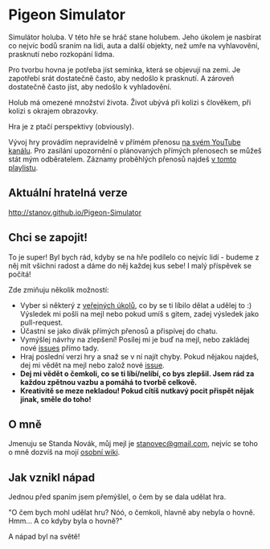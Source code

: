 # Pigeon Simulator

Simulátor holuba. V této hře se hráč stane holubem. Jeho úkolem je nasbírat co nejvíc bodů sraním na lidi, auta a další objekty, než umře na vyhlavovění, prasknutí nebo rozkopání lidma.

Pro tvorbu hovna je potřeba jíst semínka, která se objevují na zemi. Je zapotřebí srát dostatečně často, aby nedošlo k prasknutí. A zároveň dostatečně často jíst, aby nedošlo k vyhladovění.

Holub má omezené množství života. Život ubývá při kolizi s člověkem, při kolizi s okrajem obrazovky.

Hra je z ptačí perspektivy (obviously).

Vývoj hry provádím nepravidelně v přímém přenosu [na svém YouTube kanálu](https://www.youtube.com/user/xxxstanley). Pro zasílání upozornění o plánovaných přímých přenosech se můžeš stát mým odběratelem. Záznamy proběhlých přenosů najdeš [v tomto playlistu](https://www.youtube.com/playlist?list=PLE4fGQXgx2n3ECP-Hv2OTpnWRKSdHiSg9).

## Aktuální hratelná verze

http://stanov.github.io/Pigeon-Simulator

## Chci se zapojit!

To je super! Byl bych rád, kdyby se na hře podílelo co nejvíc lidí - budeme z něj mít všichni radost a dáme do něj každej kus sebe! I malý příspěvek se počítá!

Zde zmiňuju několik možností:

* Vyber si některý z [veřejných úkolů](https://github.com/StaNov/Pigeon-Simulator/issues?utf8=%E2%9C%93&q=is%3Aissue+is%3Aopen+label%3Ave%C5%99ejn%C3%A9), co by se ti líbilo dělat a udělej to :) Výsledek mi pošli na mejl nebo pokud umíš s gitem, zadej výsledek jako pull-request.
* Účastni se jako divák přímých přenosů a přispívej do chatu.
* Vymýšlej návrhy na zlepšení! Posílej mi je buď na mejl, nebo zakládej nové [issues](https://github.com/StaNov/Pigeon-Simulator/issues) přímo tady.
* Hraj poslední verzi hry a snaž se v ní najít chyby. Pokud nějakou najdeš, dej mi vědět na mejl nebo založ nové [issue](https://github.com/StaNov/Pigeon-Simulator/issues).
* **Dej mi vědět o čemkoli, co se ti líbí/nelíbí, co bys zlepšil. Jsem rád za každou zpětnou vazbu a pomáhá to tvorbě celkově.**
* **Kreativitě se meze nekladou! Pokud cítíš nutkavý pocit přispět nějak jinak, směle do toho!**

## O mně

Jmenuju se Standa Novák, můj mejl je stanovec@gmail.com, nejvíc se toho o mně dozvíš na mojí [osobní wiki](http://www.stanov.cz).

## Jak vznikl nápad

Jednou před spaním jsem přemýšlel, o čem by se dala udělat hra.

"O čem bych mohl udělat hru? Nóó, o čemkoli, hlavně aby nebyla o hovně. Hmm... A co kdyby byla o hovně?"

A nápad byl na světě!
